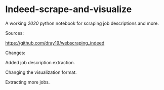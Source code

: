 Indeed-scrape-and-visualize
===========================

A working *2020* python notebook for scraping job descriptions and more.

Sources:

<https://github.com/dray19/webscraping_indeed>

Changes:

Added job description extraction.

Changing the visualization format.

Extracting more jobs.
